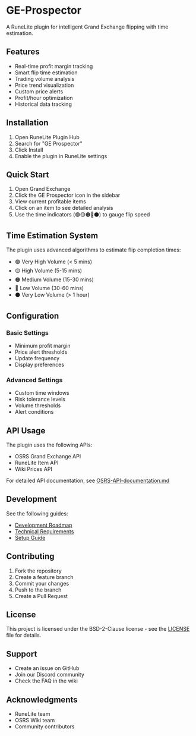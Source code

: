 # GE-Prospector

A RuneLite plugin for intelligent Grand Exchange flipping with time estimation.

## Features

- Real-time profit margin tracking
- Smart flip time estimation
- Trading volume analysis
- Price trend visualization
- Custom price alerts
- Profit/hour optimization
- Historical data tracking

## Installation

1. Open RuneLite Plugin Hub
2. Search for "GE Prospector"
3. Click Install
4. Enable the plugin in RuneLite settings

## Quick Start

1. Open Grand Exchange
2. Click the GE Prospector icon in the sidebar
3. View current profitable items
4. Click on an item to see detailed analysis
5. Use the time indicators (🟢🟡🟠🔴⚫) to gauge flip speed

## Time Estimation System

The plugin uses advanced algorithms to estimate flip completion times:

- 🟢 Very High Volume (< 5 mins)
- 🟡 High Volume (5-15 mins)
- 🟠 Medium Volume (15-30 mins)
- 🔴 Low Volume (30-60 mins)
- ⚫ Very Low Volume (> 1 hour)

## Configuration

### Basic Settings
- Minimum profit margin
- Price alert thresholds
- Update frequency
- Display preferences

### Advanced Settings
- Custom time windows
- Risk tolerance levels
- Volume thresholds
- Alert conditions

## API Usage

The plugin uses the following APIs:
- OSRS Grand Exchange API
- RuneLite Item API
- Wiki Prices API

For detailed API documentation, see [OSRS-API-documentation.md](OSRS-API-documentation.md)

## Development

See the following guides:
- [Development Roadmap](DEVELOPMENT.md)
- [Technical Requirements](TECHNICAL_REQUIREMENTS.md)
- [Setup Guide](SETUP.md)

## Contributing

1. Fork the repository
2. Create a feature branch
3. Commit your changes
4. Push to the branch
5. Create a Pull Request

## License

This project is licensed under the BSD-2-Clause license - see the [LICENSE](LICENSE) file for details.

## Support

- Create an issue on GitHub
- Join our Discord community
- Check the FAQ in the wiki

## Acknowledgments

- RuneLite team
- OSRS Wiki team
- Community contributors

